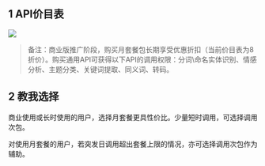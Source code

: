 ## 1 API价目表
![](http://imgcache.tcecqpoc.fsphere.cn/image/qzonestyle.gtimg.cn/qzone/vas/opensns/res/img/goumaizhidao-1.png)

>备注：商业版推广阶段，购买月套餐包长期享受优惠折扣（当前价目表为8折价）。购买通用API可获得以下API的调用权限：分词\命名实体识别、情感分析、主题分类、关键词提取、同义词、转码。

## 2 教我选择

商业使用或长时使用的用户，选择月套餐更具性价比。少量短时调用，可选择调用次包。

对使用月套餐的用户，若突发日调用超出套餐上限的情况，亦可选择调用次包作为辅助。